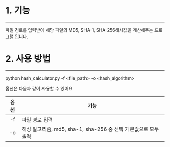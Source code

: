 # 1. 기능
---
파일 경로를 입력받아 해당 파일의 MD5, SHA-1, SHA-256해시값을 계산해주는 프로그램 입니다.

# 2. 사용 방법
---
python hash_calculator.py -f <file_path> -o <hash_algorithm>

옵션은 다음과 같이 사용할 수 있어요

|옵션|기능|
|:-:|-|
|-f|파일 경로 입력|
|-o|해싱 알고리즘, md5, sha-1, sha-256 중 선택 기본값으로 모두 출력|


